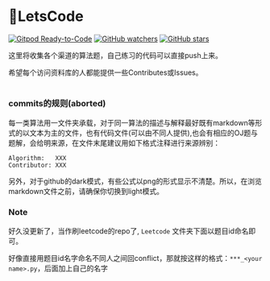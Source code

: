 # 📄LetsCode
[![Gitpod Ready-to-Code](https://img.shields.io/badge/Gitpod-Ready--to--Code-brightgreen?logo=gitpod&style=flat-square)](https://gitpod.io/#https://github.com/hhy-huang/Letscode)
[![GitHub watchers](https://img.shields.io/github/watchers/hhy-huang/LetsCode.svg?style=social&label=Watch)](https://github.com/hhy-huang/LetsCode)
[![GitHub stars](https://img.shields.io/github/stars/hhy-huang/LetsCode.svg?style=social&label=Stars)](https://github.com/hhy-huang/LetsCode)

这里将收集各个渠道的算法题，自己练习的代码可以直接push上来。

希望每个访问资料库的人都能提供一些Contributes或Issues。

#

### commits的规则(aborted)

每一类算法用一文件夹承载，对于同一算法的描述与解释最好既有markdown等形式的以文本为主的文件，也有代码文件(可以由不同人提供),也会有相应的OJ题与题解，会给明来源，在文件末尾建议用如下格式注释进行来源辨别：

```
Algorithm:   XXX
Contributor: XXX
```
另外，对于github的dark模式，有些公式以png的形式显示不清楚。所以，在浏览markdown文件之前，请确保你切换到light模式。

### Note 

好久没更新了，当作刷leetcode的repo了, `Leetcode` 文件夹下面以题目id命名即可。

好像直接用题目id名字命名不同人之间回conflict，那就按这样的格式：`***_<your name>.py`，后面加上自己的名字
